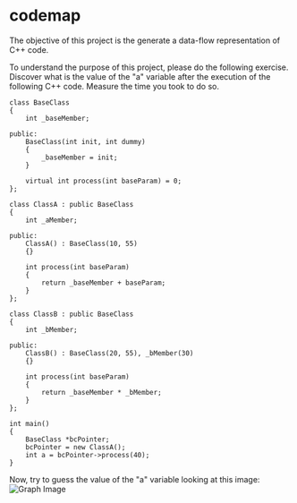 # codemap
The objective of this project is the generate a data-flow representation of C++ code.

To understand the purpose of this project, please do the following exercise. Discover what is the value of the "a" variable after the execution of the following C++ code. Measure the time you took to do so.

```
class BaseClass
{
	int _baseMember;
	
public:
	BaseClass(int init, int dummy)
	{
		_baseMember = init;
	}
	
	virtual int process(int baseParam) = 0;
};

class ClassA : public BaseClass
{
	int _aMember;
	
public:
	ClassA() : BaseClass(10, 55)
	{}

	int process(int baseParam)
	{
		return _baseMember + baseParam;
	}
};

class ClassB : public BaseClass
{
	int _bMember;
	
public:
	ClassB() : BaseClass(20, 55), _bMember(30)
	{}

	int process(int baseParam)
	{
		return _baseMember * _bMember;
	}
};

int main() 
{
	BaseClass *bcPointer;
	bcPointer = new ClassA();
	int a = bcPointer->process(40);
}
```

Now, try to guess the value of the "a" variable looking at this image:
![Graph Image](hhttps://www.dropbox.com/s/5ehhz7at96ja6jb/polimosfismo.PNG?dl=0 "Input image")